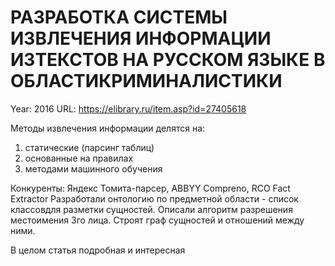 # РАЗРАБОТКА СИСТЕМЫ ИЗВЛЕЧЕНИЯ ИНФОРМАЦИИ ИЗТЕКСТОВ НА РУССКОМ ЯЗЫКЕ В ОБЛАСТИКРИМИНАЛИСТИКИ

Year: 2016
URL: https://elibrary.ru/item.asp?id=27405618

Методы извлечения информации делятся на:
1) статические (парсинг таблиц)
2) основанные на правилах
3) методами машинного обучения

Конкуренты: Яндекс Томита-парсер, ABBYY Compreno, RCO Fact Extractor
Разработали онтологию по предметной области - список классовдля разметки сущностей. 
Описали алгоритм разрешения местоимения 3го лица.
Строят граф сущностей и отношений между ними.

В целом статья подробная и интересная